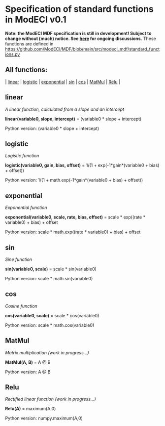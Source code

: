 # Specification of standard functions in ModECI v0.1
**Note: the ModECI MDF specification is still in development! Subject to change without (much) notice. See [here](https://github.com/ModECI/MDF/issues?q=is%3Aissue+is%3Aopen+label%3Aspecification) for ongoing discussions.**
These functions are defined in https://github.com/ModECI/MDF/blob/main/src/modeci_mdf/standard_functions.py
## All functions:
 | <a href="#linear">linear</a> | <a href="#logistic">logistic</a> | <a href="#exponential">exponential</a> | <a href="#sin">sin</a> | <a href="#cos">cos</a> | <a href="#matmul">MatMul</a> | <a href="#relu">Relu</a> |
## linear
 <p><i>A linear function, calculated from a slope and an intercept</i></p>
<p><b>linear(variable0, slope, intercept)</b> = (variable0 * slope + intercept)</p>
<p>Python version: (variable0 * slope + intercept)</p>

## logistic
 <p><i>Logistic function</i></p>
<p><b>logistic(variable0, gain, bias, offset)</b> = 1/(1 + exp(-1*gain*(variable0 + bias) + offset))</p>
<p>Python version: 1/(1 + math.exp(-1*gain*(variable0 + bias) + offset))</p>

## exponential
 <p><i>Exponential function</i></p>
<p><b>exponential(variable0, scale, rate, bias, offset)</b> = scale * exp((rate * variable0) + bias) + offset</p>
<p>Python version: scale * math.exp((rate * variable0) + bias) + offset</p>

## sin
 <p><i>Sine function</i></p>
<p><b>sin(variable0, scale)</b> = scale * sin(variable0)</p>
<p>Python version: scale * math.sin(variable0)</p>

## cos
 <p><i>Cosine function</i></p>
<p><b>cos(variable0, scale)</b> = scale * cos(variable0)</p>
<p>Python version: scale * math.cos(variable0)</p>

## MatMul
 <p><i>Matrix multiplication (work in progress...)</i></p>
<p><b>MatMul(A, B)</b> = A @ B</p>
<p>Python version: A @ B</p>

## Relu
 <p><i>Rectified linear function (work in progress...)</i></p>
<p><b>Relu(A)</b> = maximum(A,0)</p>
<p>Python version: numpy.maximum(A,0)</p>
